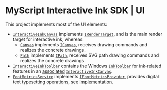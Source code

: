 MyScript Interactive Ink SDK | UI
=================================

This project implements most of the UI elements:

- [`InteractiveInkCanvas`](Xaml/Controls/InteractiveInkCanvas.xaml) implements [`IRenderTarget`](https://developer.myscript.com/refguides/interactive-ink/android/1.4/com/myscript/iink/IRenderTarget.html), and is the main render target for interactive ink, whereas:
  - [`Canvas`](Commands/Canvas.cs) implements [`ICanvas`](https://developer.myscript.com/refguides/interactive-ink/android/1.4/index.html?com/myscript/iink/graphics/ICanvas.html), receives drawing commands and realizes the concrete drawings.
  - [`Path`](Commands/Path.cs) implements [`IPath`](https://developer.myscript.com/refguides/interactive-ink/android/1.4/index.html?com/myscript/iink/graphics/IPath.html), receives SVG path drawing commands and realizes the concrete drawings.
- [`InteractiveInkToolbar`](Xaml/Controls/InteractiveInkToolbar.xaml) contains the Windows [`InkToolbar`](https://docs.microsoft.com/en-us/uwp/api/windows.ui.xaml.controls.inktoolbar) for ink-related features in an [associated](../App/Views/MainPage.xaml#L25) [`InteractiveInkCanvas`](Xaml/Controls/InteractiveInkCanvas.xaml).
- [`FontMetricsService`](Services/FontMetricsService.cs) implements [`IFontMetricsProvider`](https://developer.myscript.com/refguides/interactive-ink/android/1.4/index.html?com/myscript/iink/text/IFontMetricsProvider.html), provides digital text typesetting operations, see [implementation](Services/FontMetricsService.cs).

